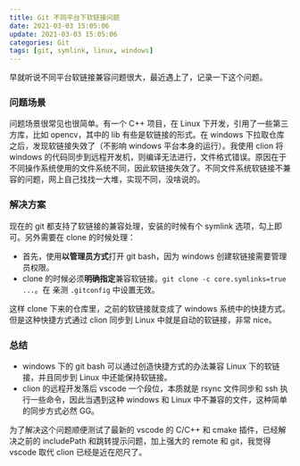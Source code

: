 ```yaml
---
title: Git 不同平台下软链接问题
date: 2021-03-03 15:05:06
update: 2021-03-03 15:05:06
categories: Git
tags: [git, symlink, linux, windows]
---
```


早就听说不同平台软链接兼容问题很大，最近遇上了，记录一下这个问题。

<!-- more -->

### 问题场景

问题场景很常见也很简单。有一个 C++ 项目，在 Linux 下开发，引用了一些第三方库，比如 opencv，其中的 lib 有些是软链接的形式。在 windows 下拉取仓库之后，发现软链接失效了（不影响 windows 平台本身的运行）。我使用 clion 将 windows 的代码同步到远程开发机，则编译无法进行，文件格式错误。原因在于不同操作系统使用的文件系统不同，因此软链接失效了。不同文件系统软链接不兼容的问题，网上自己找找一大堆，实现不同，没啥说的。

### 解决方案

现在的 git 都支持了软链接的兼容处理，安装的时候有个 symlink 选项，勾上即可。另外需要在 clone 的时候处理：

* 首先，使用**以管理员方式**打开 git bash，因为 windows 创建软链接需要管理员权限。
* clone 的时候必须**明确指定**兼容软链接。`git clone -c core.symlinks=true ...`。在 亲测 `.gitconfig` 中设置无效。

这样 clone 下来的仓库里，之前的软链接就变成了 windows 系统中的快捷方式。但是这种快捷方式通过 clion 同步到 Linux 中就是自动的软链接，非常 nice。

### 总结

* windows 下的 git bash 可以通过创造快捷方式的办法兼容 Linux 下的软链接，并且同步到 Linux 中还能保持软链接。
* clion 的远程开发落后 vscode 一个段位，本质就是 rsync 文件同步和 ssh 执行一些命令，因此当遇到这种 windows 和 Linux 中不兼容的文件，这种简单的同步方式必然 GG。

为了解决这个问题顺便测试了最新的 vscode 的 C/C++ 和 cmake 插件，已经解决之前的 includePath 和跳转提示问题，加上强大的 remote 和 git，我觉得 vscode 取代 clion 已经是近在咫尺了。



